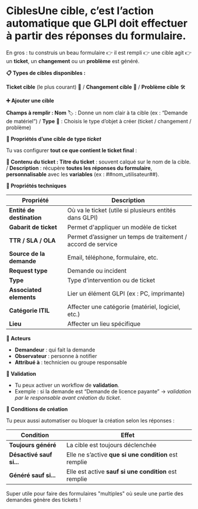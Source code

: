 # CiblesUne **cible**, c’est l’**action automatique** que GLPI doit effectuer **à partir des réponses du formulaire**.

En gros : tu construis un beau formulaire 👉 il est rempli 👉 une cible agit 👉 un **ticket**, un **changement** ou un **problème** est généré.



**📋 Types de cibles disponibles :**

**Ticket cible** (le plus courant) 🧾 / **Changement cible** 🔁 / **Problème cible** 🛠️



**➕ Ajouter une cible**

**Champs à remplir : Nom** 🏷️ : Donne un nom clair à ta cible (ex : “Demande de matériel”) / **Type** 📂 : Choisis le type d’objet à créer (ticket / changement / problème)



**🔧 Propriétés d’une cible de type *ticket***

Tu vas configurer **tout ce que contient le ticket final** :

**📝 Contenu du ticket : Titre du ticket** : souvent calqué sur le nom de la cible. / **Description** : récupère **toutes les réponses du formulaire**, **personnalisable** avec les **variables** (ex : ##nom_utilisateur##).

**🧩 Propriétés techniques**

| **Propriété** | **Description** |
|----|----|
| **Entité de destination** | Où va le ticket (utile si plusieurs entités dans GLPI) |
| **Gabarit de ticket** | Permet d'appliquer un modèle de ticket |
| **TTR / SLA / OLA** | Permet d’assigner un temps de traitement / accord de service |
| **Source de la demande** | Email, téléphone, formulaire, etc. |
| **Request type** | Demande ou incident |
| **Type** | Type d’intervention ou de ticket |
| **Associated elements** | Lier un élément GLPI (ex : PC, imprimante) |
| **Catégorie ITIL** | Affecter une catégorie (matériel, logiciel, etc.) |
| **Lieu** | Affecter un lieu spécifique |

**👤 Acteurs**

- **Demandeur** : qui fait la demande
- **Observateur** : personne à notifier
- **Attribué à** : technicien ou groupe responsable

**🛑 Validation**

- Tu peux activer un workflow de **validation**.
- Exemple : si la demande est “Demande de licence payante” → *validation par le responsable avant création du ticket*.



**🔁 Conditions de création**

Tu peux aussi automatiser ou bloquer la création selon les réponses :

| **Condition** | **Effet** |
|----|----|
| **Toujours généré** | La cible est toujours déclenchée |
| **Désactivé sauf si...** | Elle ne s’active **que si une condition** est remplie |
| **Généré sauf si...** | Elle est active **sauf si une condition** est remplie |

Super utile pour faire des formulaires "multiples" où seule une partie des demandes génère des tickets !
